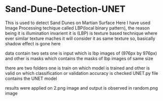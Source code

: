 # Sand-Dune-Detection-UNET
This is used to detect Sand Dunes on Martian Surface Here I have used Image Processing techique called LBP(local binary 
pattern), the reason being it is illumination invarient it is (LBP) is texture based technique where ever similar texture maches it 
will consider it as same texture so, basically shadow effect is gone here


data contain two sets one is input which is lbp images of (976px by 976px) and other is masks which contains the masks of lbp images 
of same size 

there are two folders one is train on which model is trained and other is valid on which classification or validation accuracy is checked
UNET.py file contains the UNET model 

results were applied on 2.png image and output is observed in random.png image
